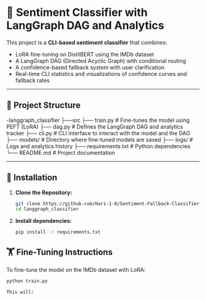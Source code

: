 # 💬 Sentiment Classifier with LangGraph DAG and Analytics

This project is a **CLI-based sentiment classifier** that combines:
- LoRA fine-tuning on DistilBERT using the IMDb dataset
- A LangGraph DAG (Directed Acyclic Graph) with conditional routing
- A confidence-based fallback system with user clarification
- Real-time CLI statistics and visualizations of confidence curves and fallback rates

---

## 📂 Project Structure
-langgraph_classifier
├──src
  ├── train.py # Fine-tunes the model using PEFT (LoRA)
  ├── dag.py # Defines the LangGraph DAG and analytics tracker
  ├── cli.py # CLI interface to interact with the model and the DAG
  ├── models/ # Directory where fine-tuned models are saved
  ├── logs/ # Logs and analytics history
├── requirements.txt # Python dependencies
└── README.md # Project documentation

---

## 🚀 Installation

1. **Clone the Repository:**
   ```bash
   git clone https://github.com/Hari-1-0/Sentiment-Fallback-Classifier
   cd langgraph_classifier
2. **Install dependencies:**
   ```bash
   pip install -r requirements.txt

## 🏋️ Fine-Tuning Instructions
To fine-tune the model on the IMDb dataset with LoRA:

  ```bash
  python train.py

This will:
